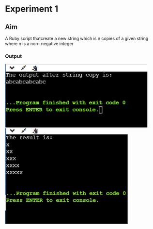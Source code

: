 # Experiment 1
## Aim
A Ruby script thatcreate a new string which is n copies of a given string where n is a non- negative integer

### Output

![output](exp1.png)
![output](exp_1.png)
